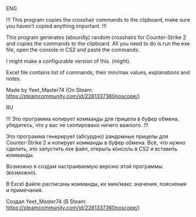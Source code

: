 ENG

!!! This program copies the crosshair commands to the clipboard, make sure you haven't copied anything important. !!!

This program generates (absurdly) random crosshairs for Counter-Strike 2 and copies the commands to the clipboard.
All you need to do is run the exe file, open the console in CS2 and paste the commands.

I might make a configurable version of this. (might).

Excel file contains list of commands, their min/max values, explanations and notes.

Made by Yeet_Master74 (On Steam: https://steamcommunity.com/id/2281337360noscope/)



RU

!!! Это программа копирует комманды для прицела в буфер обмена, убедитесь, что у вас не скопировано ничего важного. !!!

Это программа генерирует (абсурдно) рандомные прицелы для Counter-Strike 2 и копирует комманды в буфер обмена.
Всё, что нужно сделать, это запустить exe файл, открыть консоль в CS2 и вставить комманды.

Возможно я создам настраиваемую версию этой программы. (возможно).

В Excel файле расписаны комманды, их мин/макс значения, пояснения и примечания.

Создал Yeet_Master74 (В Steam: https://steamcommunity.com/id/2281337360noscope/)
